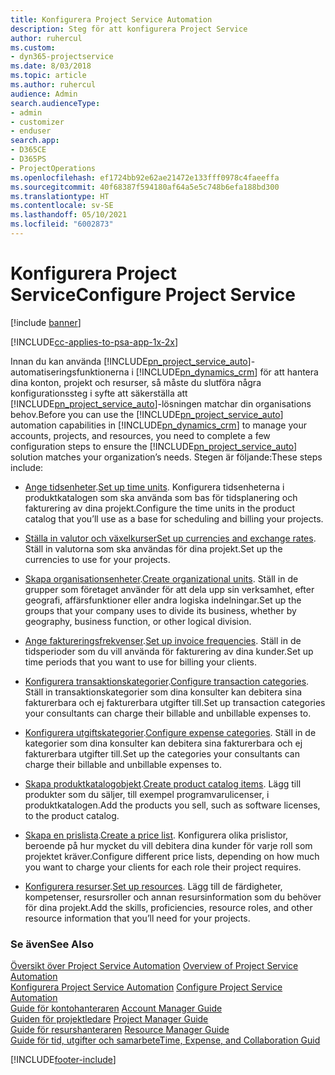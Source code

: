 ```yaml
---
title: Konfigurera Project Service Automation
description: Steg för att konfigurera Project Service
author: ruhercul
ms.custom:
- dyn365-projectservice
ms.date: 8/03/2018
ms.topic: article
ms.author: ruhercul
audience: Admin
search.audienceType:
- admin
- customizer
- enduser
search.app:
- D365CE
- D365PS
- ProjectOperations
ms.openlocfilehash: ef1724bb92e62ae21472e133fff0978c4faeeffa
ms.sourcegitcommit: 40f68387f594180af64a5e5c748b6efa188bd300
ms.translationtype: HT
ms.contentlocale: sv-SE
ms.lasthandoff: 05/10/2021
ms.locfileid: "6002873"
---
```

# <a name="configure-project-service"></a><span data-ttu-id="0cef3-103">Konfigurera Project Service</span><span class="sxs-lookup"><span data-stu-id="0cef3-103">Configure Project Service</span></span>

[!include [banner](../includes/psa-now-project-operations.md)]

[!INCLUDE[cc-applies-to-psa-app-1x-2x](../includes/cc-applies-to-psa-app-1x-2x.md)]

<span data-ttu-id="0cef3-104">Innan du kan använda [!INCLUDE[pn_project_service_auto](../includes/pn-project-service-auto.md)]-automatiseringsfunktionerna i [!INCLUDE[pn_dynamics_crm](../includes/pn-dynamics-crm.md)] för att hantera dina konton, projekt och resurser, så måste du slutföra några konfigurationssteg i syfte att säkerställa att [!INCLUDE[pn_project_service_auto](../includes/pn-project-service-auto.md)]-lösningen matchar din organisations behov.</span><span class="sxs-lookup"><span data-stu-id="0cef3-104">Before you can use the [!INCLUDE[pn_project_service_auto](../includes/pn-project-service-auto.md)] automation capabilities in [!INCLUDE[pn_dynamics_crm](../includes/pn-dynamics-crm.md)] to manage your accounts, projects, and resources, you need to complete a few configuration steps to ensure the [!INCLUDE[pn_project_service_auto](../includes/pn-project-service-auto.md)] solution matches your organization’s needs.</span></span> <span data-ttu-id="0cef3-105">Stegen är följande:</span><span class="sxs-lookup"><span data-stu-id="0cef3-105">These steps include:</span></span>  
  
-   <span data-ttu-id="0cef3-106">[Ange tidsenheter](../psa/set-up-time-units.md).</span><span class="sxs-lookup"><span data-stu-id="0cef3-106">[Set up time units](../psa/set-up-time-units.md).</span></span> <span data-ttu-id="0cef3-107">Konfigurera tidsenheterna i produktkatalogen som ska använda som bas för tidsplanering och fakturering av dina projekt.</span><span class="sxs-lookup"><span data-stu-id="0cef3-107">Configure the time units in the product catalog that you’ll use as a base for scheduling and billing your projects.</span></span>  
  
-   <span data-ttu-id="0cef3-108">[Ställa in valutor och växelkurser](../psa/set-up-currencies-exchange-rates.md)</span><span class="sxs-lookup"><span data-stu-id="0cef3-108">[Set up currencies and exchange rates](../psa/set-up-currencies-exchange-rates.md).</span></span> <span data-ttu-id="0cef3-109">Ställ in valutorna som ska användas för dina projekt.</span><span class="sxs-lookup"><span data-stu-id="0cef3-109">Set up the currencies to use for your projects.</span></span>  
  
-   <span data-ttu-id="0cef3-110">[Skapa organisationsenheter](../psa/create-organizational-units.md).</span><span class="sxs-lookup"><span data-stu-id="0cef3-110">[Create organizational units](../psa/create-organizational-units.md).</span></span> <span data-ttu-id="0cef3-111">Ställ in de grupper som företaget använder för att dela upp sin verksamhet, efter geografi, affärsfunktioner eller andra logiska indelningar.</span><span class="sxs-lookup"><span data-stu-id="0cef3-111">Set up the groups that your company uses to divide its business, whether by geography, business function, or other logical division.</span></span>  
  
-   <span data-ttu-id="0cef3-112">[Ange faktureringsfrekvenser](../psa/set-up-invoice-frequencies.md).</span><span class="sxs-lookup"><span data-stu-id="0cef3-112">[Set up invoice frequencies](../psa/set-up-invoice-frequencies.md).</span></span> <span data-ttu-id="0cef3-113">Ställ in de tidsperioder som du vill använda för fakturering av dina kunder.</span><span class="sxs-lookup"><span data-stu-id="0cef3-113">Set up time periods that you want to use for billing your clients.</span></span>  
  
-   <span data-ttu-id="0cef3-114">[Konfigurera transaktionskategorier](../psa/configure-transaction-categories.md).</span><span class="sxs-lookup"><span data-stu-id="0cef3-114">[Configure transaction categories](../psa/configure-transaction-categories.md).</span></span> <span data-ttu-id="0cef3-115">Ställ in transaktionskategorier som dina konsulter kan debitera sina fakturerbara och ej fakturerbara utgifter till.</span><span class="sxs-lookup"><span data-stu-id="0cef3-115">Set up transaction categories your consultants can charge their billable and unbillable expenses to.</span></span>  
  
-   <span data-ttu-id="0cef3-116">[Konfigurera utgiftskategorier](../psa/configure-expense-categories.md).</span><span class="sxs-lookup"><span data-stu-id="0cef3-116">[Configure expense categories](../psa/configure-expense-categories.md).</span></span> <span data-ttu-id="0cef3-117">Ställ in de kategorier som dina konsulter kan debitera sina fakturerbara och ej fakturerbara utgifter till.</span><span class="sxs-lookup"><span data-stu-id="0cef3-117">Set up the categories your consultants can charge their billable and unbillable expenses to.</span></span>  
  
-   <span data-ttu-id="0cef3-118">[Skapa produktkatalogobjekt](../psa/create-product-catalog-items.md).</span><span class="sxs-lookup"><span data-stu-id="0cef3-118">[Create product catalog items](../psa/create-product-catalog-items.md).</span></span> <span data-ttu-id="0cef3-119">Lägg till produkter som du säljer, till exempel programvarulicenser, i produktkatalogen.</span><span class="sxs-lookup"><span data-stu-id="0cef3-119">Add the products you sell, such as software licenses, to the product catalog.</span></span>  
  
-   <span data-ttu-id="0cef3-120">[Skapa en prislista](../psa/create-price-list.md).</span><span class="sxs-lookup"><span data-stu-id="0cef3-120">[Create a price list](../psa/create-price-list.md).</span></span> <span data-ttu-id="0cef3-121">Konfigurera olika prislistor, beroende på hur mycket du vill debitera dina kunder för varje roll som projektet kräver.</span><span class="sxs-lookup"><span data-stu-id="0cef3-121">Configure different price lists, depending on how much you want to charge your clients for each role their project requires.</span></span>  
  
-   <span data-ttu-id="0cef3-122">[Konfigurera resurser](../psa/set-up-resources.md).</span><span class="sxs-lookup"><span data-stu-id="0cef3-122">[Set up resources](../psa/set-up-resources.md).</span></span> <span data-ttu-id="0cef3-123">Lägg till de färdigheter, kompetenser, resursroller och annan resursinformation som du behöver för dina projekt.</span><span class="sxs-lookup"><span data-stu-id="0cef3-123">Add the skills, proficiencies, resource roles, and other resource information that you’ll need for your projects.</span></span>  
  
### <a name="see-also"></a><span data-ttu-id="0cef3-124">Se även</span><span class="sxs-lookup"><span data-stu-id="0cef3-124">See Also</span></span>  
 <span data-ttu-id="0cef3-125">[Översikt över Project Service Automation](../psa/overview.md) </span><span class="sxs-lookup"><span data-stu-id="0cef3-125">[Overview of Project Service Automation](../psa/overview.md) </span></span>  
 <span data-ttu-id="0cef3-126">[Konfigurera Project Service Automation](../psa/configure.md) </span><span class="sxs-lookup"><span data-stu-id="0cef3-126">[Configure Project Service Automation](../psa/configure.md) </span></span>  
 <span data-ttu-id="0cef3-127">[Guide för kontohanteraren](../psa/account-manager-guide.md) </span><span class="sxs-lookup"><span data-stu-id="0cef3-127">[Account Manager Guide](../psa/account-manager-guide.md) </span></span>  
 <span data-ttu-id="0cef3-128">[Guiden för projektledare](../psa/project-manager-guide.md) </span><span class="sxs-lookup"><span data-stu-id="0cef3-128">[Project Manager Guide](../psa/project-manager-guide.md) </span></span>  
 <span data-ttu-id="0cef3-129">[Guide för resurshanteraren](../psa/resource-manager-guide.md) </span><span class="sxs-lookup"><span data-stu-id="0cef3-129">[Resource Manager Guide](../psa/resource-manager-guide.md) </span></span>  
 [<span data-ttu-id="0cef3-130">Guide för tid, utgifter och samarbete</span><span class="sxs-lookup"><span data-stu-id="0cef3-130">Time, Expense, and Collaboration Guid</span></span>](../psa/time-expense-collaboration-guide.md)


[!INCLUDE[footer-include](../includes/footer-banner.md)]